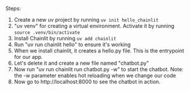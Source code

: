 Steps:
1. Create a new uv project by running `uv init hello_chainlit`
2. "uv venv" for creating a virtual environment. Activate it by running `source .venv/bin/activate`
3. Install Chainlit by running `uv add chainlit`
4. Run "uv run chainlit hello" to ensure it's working
5. When we install chainlit, it creates a hello.py file. This is the entrypoint for our app. 
6. Let's delete it and create a new file named "chatbot.py" 
7. Now run "uv run chainlit run chatbot.py -w" to start the chatbot. 
Note: the -w parameter enables hot reloading when we change our code
8. Now go to http://localhost:8000 to see the chatbot in action.

